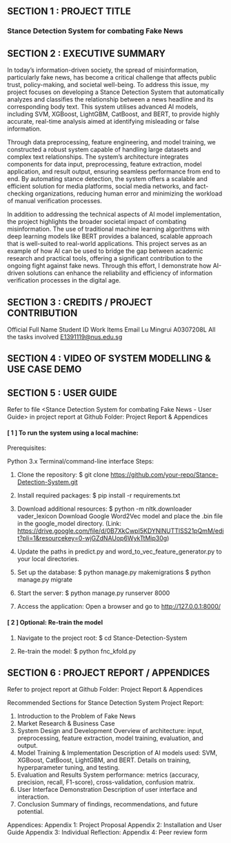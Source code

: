## SECTION 1 : PROJECT TITLE
### Stance Detection System for combating Fake News


## SECTION 2 : EXECUTIVE SUMMARY

In today’s information-driven society, the spread of misinformation, particularly fake news, has become a critical challenge that affects public trust, policy-making, and societal well-being. To address this issue, my project focuses on developing a Stance Detection System that automatically analyzes and classifies the relationship between a news headline and its corresponding body text. This system utilises advanced AI models, including SVM, XGBoost, LightGBM, CatBoost, and BERT, to provide highly accurate, real-time analysis aimed at identifying misleading or false information.

Through data preprocessing, feature engineering, and model training, we constructed a robust system capable of handling large datasets and complex text relationships. The system’s architecture integrates components for data input, preprocessing, feature extraction, model application, and result output, ensuring seamless performance from end to end. By automating stance detection, the system offers a scalable and efficient solution for media platforms, social media networks, and fact-checking organizations, reducing human error and minimizing the workload of manual verification processes.

In addition to addressing the technical aspects of AI model implementation, the project highlights the broader societal impact of combating misinformation. The use of traditional machine learning algorithms with deep learning models like BERT provides a balanced, scalable approach that is well-suited to real-world applications. This project serves as an example of how AI can be used to bridge the gap between academic research and practical tools, offering a significant contribution to the ongoing fight against fake news. Through this effort, I demonstrate how AI-driven solutions can enhance the reliability and efficiency of information verification processes in the digital age.

## SECTION 3 : CREDITS / PROJECT CONTRIBUTION

Official Full Name	Student ID 	   Work Items	   Email 
Lu Mingrui	 A0307208L	 All the tasks involved	 E1391119@nus.edu.sg

## SECTION 4 : VIDEO OF SYSTEM MODELLING & USE CASE DEMO


## SECTION 5 : USER GUIDE
Refer to file <Stance Detection System for combating Fake News - User Guide> in project report at Github Folder: Project Report & Appendices 


#### [ 1 ] To run the system using a local machine:
Prerequisites:

Python 3.x
Terminal/command-line interface
Steps:

1. Clone the repository:
$ git clone https://github.com/your-repo/Stance-Detection-System.git

2. Install required packages:
$ pip install -r requirements.txt

3. Download additional resources:
$ python -m nltk.downloader vader_lexicon
Download Google Word2Vec model and place the .bin file in the google_model directory.
(Link: https://drive.google.com/file/d/0B7XkCwpI5KDYNlNUTTlSS21pQmM/edit?pli=1&resourcekey=0-wjGZdNAUop6WykTtMip30g)

4. Update the paths in predict.py and word_to_vec_feature_generator.py to your local directories.

5. Set up the database:
$ python manage.py makemigrations
$ python manage.py migrate

6. Start the server:
$ python manage.py runserver 8000

7. Access the application:
Open a browser and go to http://127.0.0.1:8000/

#### [ 2 ] Optional: Re-train the model
1. Navigate to the project root:
$ cd Stance-Detection-System

2. Re-train the model:
$ python fnc_kfold.py


## SECTION 6 : PROJECT REPORT / APPENDICES
Refer to project report at Github Folder: Project Report & Appendices

Recommended Sections for Stance Detection System Project Report:

1. Introduction to the Problem of Fake News
2. Market Research & Business Case
3. System Design and Development
  Overview of architecture: input, preprocessing, feature extraction, model training, evaluation, and output.
4. Model Training & Implementation
  Description of AI models used: SVM, XGBoost, CatBoost, LightGBM, and BERT.
  Details on training, hyperparameter tuning, and testing.
5. Evaluation and Results
  System performance: metrics (accuracy, precision, recall, F1-score), cross-validation, confusion matrix.
6. User Interface Demonstration
  Description of user interface and interaction.
7. Conclusion
  Summary of findings, recommendations, and future potential.

Appendices:
Appendix 1: Project Proposal
Appendix 2: Installation and User Guide
Appendix 3: Individual Reflection:
Appendix 4: Peer review form


